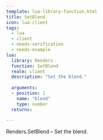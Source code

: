 ```yaml
---
template: lua-library-function.html
title: SetBlend
icon: lua-client
tags:
  - lua
  - client
  - needs-verification
  - needs-example
lua:
  library: Renders
  function: SetBlend
  realm: client
  description: "Set the blend."
  
  arguments:
  - position: 1
    name: "blend"
    type: number
  returns:
    
---
```


<div class="lua__search__keywords">
Renders.SetBlend &#x2013; Set the blend.
</div>
